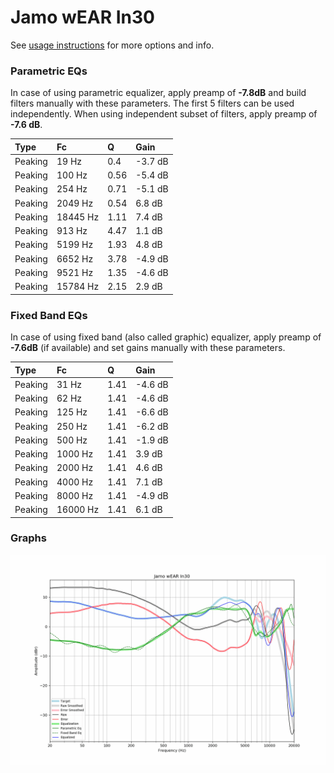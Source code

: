 # Jamo wEAR In30
See [usage instructions](https://github.com/jaakkopasanen/AutoEq#usage) for more options and info.

### Parametric EQs
In case of using parametric equalizer, apply preamp of **-7.8dB** and build filters manually
with these parameters. The first 5 filters can be used independently.
When using independent subset of filters, apply preamp of **-7.6 dB**.

| Type    | Fc       |    Q | Gain    |
|:--------|:---------|:-----|:--------|
| Peaking | 19 Hz    | 0.4  | -3.7 dB |
| Peaking | 100 Hz   | 0.56 | -5.4 dB |
| Peaking | 254 Hz   | 0.71 | -5.1 dB |
| Peaking | 2049 Hz  | 0.54 | 6.8 dB  |
| Peaking | 18445 Hz | 1.11 | 7.4 dB  |
| Peaking | 913 Hz   | 4.47 | 1.1 dB  |
| Peaking | 5199 Hz  | 1.93 | 4.8 dB  |
| Peaking | 6652 Hz  | 3.78 | -4.9 dB |
| Peaking | 9521 Hz  | 1.35 | -4.6 dB |
| Peaking | 15784 Hz | 2.15 | 2.9 dB  |

### Fixed Band EQs
In case of using fixed band (also called graphic) equalizer, apply preamp of **-7.6dB**
(if available) and set gains manually with these parameters.

| Type    | Fc       |    Q | Gain    |
|:--------|:---------|:-----|:--------|
| Peaking | 31 Hz    | 1.41 | -4.6 dB |
| Peaking | 62 Hz    | 1.41 | -4.6 dB |
| Peaking | 125 Hz   | 1.41 | -6.6 dB |
| Peaking | 250 Hz   | 1.41 | -6.2 dB |
| Peaking | 500 Hz   | 1.41 | -1.9 dB |
| Peaking | 1000 Hz  | 1.41 | 3.9 dB  |
| Peaking | 2000 Hz  | 1.41 | 4.6 dB  |
| Peaking | 4000 Hz  | 1.41 | 7.1 dB  |
| Peaking | 8000 Hz  | 1.41 | -4.9 dB |
| Peaking | 16000 Hz | 1.41 | 6.1 dB  |

### Graphs
![](./Jamo%20wEAR%20In30.png)